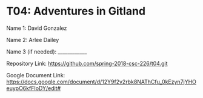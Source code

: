 # T04: Adventures in Gitland

Name 1: David Gonzalez

Name 2: Arlee Dailey

Name 3 (if needed): ____________

Repository Link: https://github.com/spring-2018-csc-226/t04.git

Google Document Link: https://docs.google.com/document/d/12Y9f2v2rbk8NAThCfu_0kEzyn7jYHOeuypO6kfFIoDY/edit#
